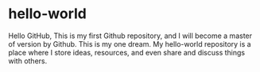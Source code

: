 # hello-world
Hello GitHub,
This is my first Github repository, and I will become a master of version by Github. This is my one dream.
My hello-world repository is a place where I store ideas, resources, and even share and discuss things with others.
